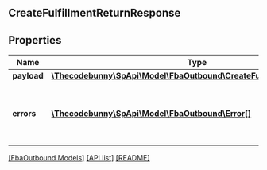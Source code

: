 ## CreateFulfillmentReturnResponse

## Properties

Name | Type | Description | Notes
------------ | ------------- | ------------- | -------------
**payload** | [**\Thecodebunny\SpApi\Model\FbaOutbound\CreateFulfillmentReturnResult**](CreateFulfillmentReturnResult.md) |  | [optional]
**errors** | [**\Thecodebunny\SpApi\Model\FbaOutbound\Error[]**](Error.md) | A list of error responses returned when a request is unsuccessful. | [optional]

[[FbaOutbound Models]](../) [[API list]](../../Api) [[README]](../../../README.md)
